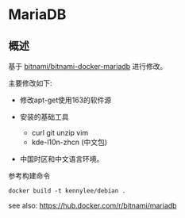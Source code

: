 # MariaDB

## 概述

基于 [bitnami/bitnami-docker-mariadb](https://github.com/bitnami/bitnami-docker-mariadb/) 进行修改。

主要修改如下:

* 修改apt-get使用163的软件源
* 安装的基础工具

	* curl git unzip vim 
	* kde-l10n-zhcn (中文包)

* 中国时区和中文语言环境。

参考构建命令

```
docker build -t kennylee/debian .
```

see also: https://hub.docker.com/r/bitnami/mariadb
